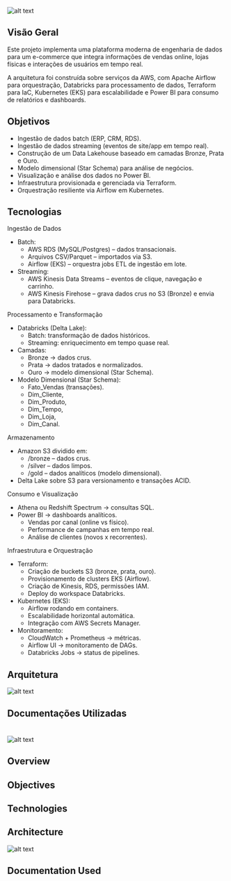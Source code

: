 ![alt text](cover.png)

## Visão Geral
Este projeto implementa uma plataforma moderna de engenharia de dados para um e-commerce que integra informações de vendas online, lojas físicas e interações de usuários em tempo real.

A arquitetura foi construída sobre serviços da AWS, com Apache Airflow para orquestração, Databricks para processamento de dados, Terraform para IaC, Kubernetes (EKS) para escalabilidade e Power BI para consumo de relatórios e dashboards.
## Objetivos
- Ingestão de dados batch (ERP, CRM, RDS).
- Ingestão de dados streaming (eventos de site/app em tempo real).
- Construção de um Data Lakehouse baseado em camadas Bronze, Prata e Ouro.
- Modelo dimensional (Star Schema) para análise de negócios.
- Visualização e análise dos dados no Power BI.
- Infraestrutura provisionada e gerenciada via Terraform.
- Orquestração resiliente via Airflow em Kubernetes.
## Tecnologias
Ingestão de Dados
- Batch:
  - AWS RDS (MySQL/Postgres) – dados transacionais.
  - Arquivos CSV/Parquet – importados via S3.
  - Airflow (EKS) – orquestra jobs ETL de ingestão em lote.
- Streaming:
  - AWS Kinesis Data Streams – eventos de clique, navegação e carrinho.
  - AWS Kinesis Firehose – grava dados crus no S3 (Bronze) e envia para Databricks.

Processamento e Transformação
- Databricks (Delta Lake):
  - Batch: transformação de dados históricos.
  - Streaming: enriquecimento em tempo quase real.
- Camadas:
  - Bronze → dados crus.
  - Prata → dados tratados e normalizados.
  - Ouro → modelo dimensional (Star Schema).
- Modelo Dimensional (Star Schema):
  - Fato_Vendas (transações).
  - Dim_Cliente,
  - Dim_Produto,
  - Dim_Tempo, 
  - Dim_Loja, 
  - Dim_Canal.

Armazenamento
- Amazon S3 dividido em:
  - /bronze – dados crus.
  - /silver – dados limpos.
  - /gold – dados analíticos (modelo dimensional).
- Delta Lake sobre S3 para versionamento e transações ACID.

Consumo e Visualização
- Athena ou Redshift Spectrum → consultas SQL.
- Power BI → dashboards analíticos.
  - Vendas por canal (online vs físico).
  - Performance de campanhas em tempo real.
  - Análise de clientes (novos x recorrentes).

Infraestrutura e Orquestração
- Terraform:
  - Criação de buckets S3 (bronze, prata, ouro).
  - Provisionamento de clusters EKS (Airflow).
  - Criação de Kinesis, RDS, permissões IAM.
  - Deploy do workspace Databricks.
- Kubernetes (EKS):
  - Airflow rodando em containers.
  - Escalabilidade horizontal automática.
  - Integração com AWS Secrets Manager.
- Monitoramento:
  - CloudWatch + Prometheus → métricas.
  - Airflow UI → monitoramento de DAGs.
  - Databricks Jobs → status de pipelines.
## Arquitetura
![alt text](architecture.png)
## Documentações Utilizadas
#
#
#
![alt text](cover.png)

## Overview
## Objectives
## Technologies
## Architecture
![alt text](architecture.png)
## Documentation Used